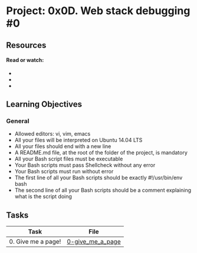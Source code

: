 # Project: 0x0D. Web stack debugging #0

## Resources

#### Read or watch:

* [](https://intranet.alxswe.com/concepts/33)
* [](https://intranet.alxswe.com/concepts/65)
* [](https://intranet.alxswe.com/concepts/68)
## Learning Objectives

### General

* Allowed editors: vi, vim, emacs
* All your files will be interpreted on Ubuntu 14.04 LTS
* All your files should end with a new line
* A README.md file, at the root of the folder of the project, is mandatory
* All your Bash script files must be executable
* Your Bash scripts must pass Shellcheck without any error
* Your Bash scripts must run without error
* The first line of all your Bash scripts should be exactly #!/usr/bin/env bash
* The second line of all your Bash scripts should be a comment explaining what is the script doing
## Tasks

| Task | File |
| ---- | ---- |
| 0. Give me a page! | [0-give_me_a_page](./0-give_me_a_page) |

